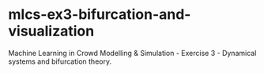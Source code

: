 # mlcs-ex3-bifurcation-and-visualization

Machine Learning in Crowd Modelling & Simulation - Exercise 3 - Dynamical systems and bifurcation theory.